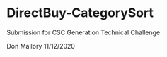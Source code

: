 # DirectBuy-CategorySort

Submission for CSC Generation Technical Challenge


Don Mallory
11/12/2020
